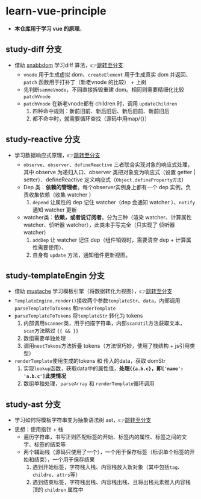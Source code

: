 # learn-vue-principle
- **本仓库用于学习 vue 的原理**。
## study-diff 分支
- 借助 [snabbdom](https://github.com/snabbdom/snabbdom) 学习diff 算法，👉[跳转至分支](https://github.com/theeixc/learn-vue-principle/tree/study-diff)
  - `vnode` 用于生成虚拟 dom、`createElement` 用于生成真实 dom 并返回、`patch` 函数用于打补丁（新老vnode 的比较） + 上树
  - 先判断`sanmeVnode`，不同直接拆毁重建 dom。相同则需要精细化比较 `patchVnode`
  - `patchVnode` 在新老vnode都有 children 时，调用 `updateChildren`
    1. 四种命中规则：新前旧前、新后旧后、新后旧前、新前旧后
    2. 都不命中时，就需要循环查找（源码中用map/{}）

## study-reactive 分支
- 学习数据响应式原理，👉[跳转至分支](https://github.com/theeixc/learn-vue-principle/tree/study-reactive)
  - `observe`、`observer`、`defineReactive` 三者联合实现对象的响应式处理，其中 observe 为递归入口、observer 类把对象变为响应式（设置 getter | setter）、defineReactive 定义响应式（`Object.defineProperty方法`）
  - Dep 类：**依赖的管理者**。每个observer实例身上都有一个 dep 实例，负责收集依赖（收集 watcher ）
    1. `depend` 让属性的 dep 记住 watcher（dep 会通知 watcher ）、`notify` 通知 watcher 更新
  - watcher类：**依赖，或者说订阅者**。分为三种（渲染 watcher、计算属性 watcher、侦听器 watcher），此类未手写完全（只实现了 侦听器 watcher）
    1. `addDep` 让 watcher 记住 dep（组件销毁时，需要清空 dep + 计算属性需要使用）、
    2. 自身有 `update` 方法，通知组件更新视图。
  
## study-templateEngin 分支
- 借助 [mustache](https://github.com/janl/mustache.js) 学习模板引擎（将数据转化为视图），👉[跳转至分支](https://github.com/theeixc/learn-vue-principle/tree/study-templateEngin)
- `TemplateEngine.render()`接收两个参数`templateStr`、`data`，内部调用`parseTemplateToTokens` 和`renderTemplate`
- `parseTemplateToTokens` 将`templateStr` 转化为 tokens
  1. 内部调用`Scanner`类，用于扫描字符串，内部`scanUtil`方法获取文本，`scan`方法略过 `{{ && }}`
  2. 数组需要单独处理
  3. 调用`nestTokens`方法折叠 tokens（方法很巧妙，使用了栈结构 + js引用类型）
- `renderTemplate`使用生成的tokens 和 传入的data，获取 domStr
  1. 实现`lookup`函数，获取data中的属性值，**处理`{{a.b.c}`，即`['name': 'a.b.c']`此类情况**
  2. 数组单独处理，`parseArray` 和 `renderTemplate`循环调用

## study-ast 分支
- 学习如何将模板字符串变为抽象语法树 ast，👉[跳转至分支](https://github.com/theeixc/learn-vue-principle/tree/study-ast)
- 思想：使用指针 + 栈
  * 遍历字符串，书写正则匹配标签的开始、标签内的属性、标签之间的文字、标签的结束等
  * 两个辅助栈（源码只使用了一个），一个用于保存标签（标识单个标签的开始和结束），一个用于保存结果
    1. 遇到开始标签，字符栈入栈、内容栈放入新对象（其中包括`tag`、`childre`、`attrs`等）
    2. 遇到结束标签，字符栈出栈、内容栈出栈、且将出栈元素推入内容栈顶的 `children` 属性中
